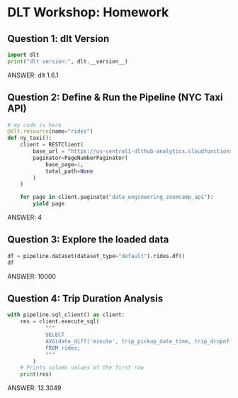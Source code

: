 # DLT Workshop: Homework


## Question 1: dlt Version

```python
import dlt
print("dlt version:", dlt.__version__)
```

ANSWER: dlt 1.6.1


## Question 2: Define & Run the Pipeline (NYC Taxi API)

```python
# my code is here
@dlt.resource(name="rides")
def ny_taxi():
    client = RESTClient(
        base_url = "https://us-central1-dlthub-analytics.cloudfunctions.net",
        paginator=PageNumberPaginator(
            base_page=1,
            total_path=None
        )
    )

    for page in client.paginate("data_engineering_zoomcamp_api"):
        yield page
```

ANSWER: 4


## Question 3: Explore the loaded data

```python
df = pipeline.dataset(dataset_type="default").rides.df()
df
```

ANSWER: 10000


## Question 4: Trip Duration Analysis

```python
with pipeline.sql_client() as client:
    res = client.execute_sql(
            """
            SELECT
            AVG(date_diff('minute', trip_pickup_date_time, trip_dropoff_date_time))
            FROM rides;
            """
        )
    # Prints column values of the first row
    print(res)
```

ANSWER: 12.3049

